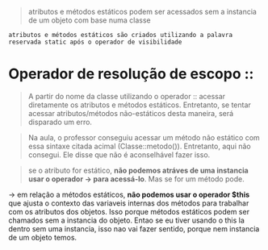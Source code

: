 > atributos e métodos estáticos podem ser acessados sem a instancia de um objeto com base numa classe

    atributos e métodos estáticos são criados utilizando a palavra reservada static após o operador de visibilidade

# Operador de resolução de escopo    ::

   > A partir do nome da classe utilizando o operador :: acessar diretamente os atributos e métodos estáticos. Entretanto, se tentar acessar atributos/métodos não-estáticos desta maneira, será disparado um erro.

   > Na aula, o professor conseguiu acessar um método não estático com essa sintaxe citada acimal 
   > (Classe::metodo()). Entretanto, aqui não consegui. Ele disse que não é aconselhável fazer isso.

   > se o atributo for estático, **não podemos atráves de uma instancia usar o operador -> para acessá-lo**. Mas se for um método pode.

   -> em relação a métodos estáticos, **não podemos usar o operador $this** que ajusta o contexto das variaveis internas dos métodos para trabalhar com os atributos dos objetos. Isso porque métodos estáticos podem ser chamados sem a instancia do objeto. Entao se eu tiver usando o this la dentro sem uma instancia, isso nao vai fazer sentido, porque nem instancia de um objeto temos.